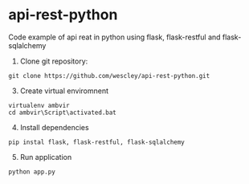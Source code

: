 # api-rest-python
Code example of api reat in python using flask, flask-restful and flask-sqlalchemy

1. Clone git repository:
```
git clone https://github.com/wescley/api-rest-python.git
```

3. Create virtual enviromnent
```
virtualenv ambvir
cd ambvir\Script\activated.bat
```

4. Install dependencies
```
pip instal flask, flask-restful, flask-sqlalchemy
```

5. Run application
```
python app.py
```
